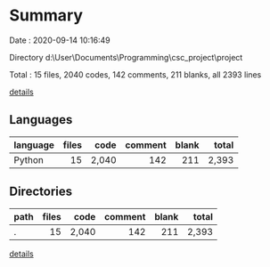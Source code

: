 # Summary

Date : 2020-09-14 10:16:49

Directory d:\User\Documents\Programming\csc_project\project

Total : 15 files,  2040 codes, 142 comments, 211 blanks, all 2393 lines

[details](details.md)

## Languages
| language | files | code | comment | blank | total |
| :--- | ---: | ---: | ---: | ---: | ---: |
| Python | 15 | 2,040 | 142 | 211 | 2,393 |

## Directories
| path | files | code | comment | blank | total |
| :--- | ---: | ---: | ---: | ---: | ---: |
| . | 15 | 2,040 | 142 | 211 | 2,393 |

[details](details.md)